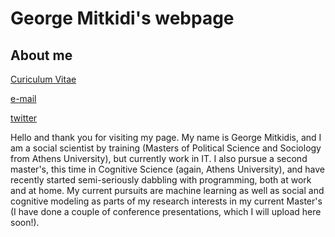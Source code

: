 # George Mitkidi's webpage



## About me

[Curiculum Vitae]({{giorgosmit.github.io}}/pdfs/George_Mitkidis.pdf)

[e-mail](mailto:giorgosmit@gmail.com)	

[twitter](https://twitter.com/giorgosmit)

Hello and thank you for visiting my page. My name is George Mitkidis, and I am a social scientist by training (Masters of Political Science and Sociology from Athens University), but currently work in IT. I also pursue a second master's, this time in Cognitive Science (again, Athens University), and have recently started semi-seriously dabbling with programming, both at work and at home. My current pursuits are machine learning as well as social and cognitive modeling as parts of my research interests in my current Master's (I have done a couple of conference presentations, which I will upload here soon!).
